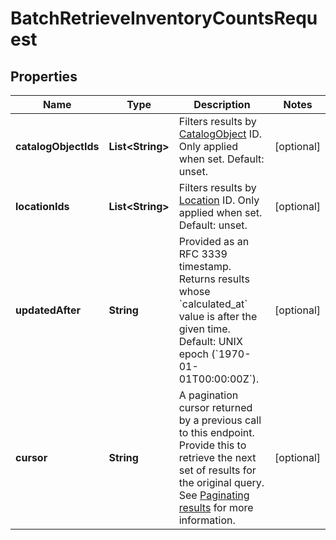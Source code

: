 
# BatchRetrieveInventoryCountsRequest

## Properties
Name | Type | Description | Notes
------------ | ------------- | ------------- | -------------
**catalogObjectIds** | **List&lt;String&gt;** | Filters results by [CatalogObject](#type-catalogobject) ID. Only applied when set. Default: unset. |  [optional]
**locationIds** | **List&lt;String&gt;** | Filters results by [Location](#type-location) ID. Only applied when set. Default: unset. |  [optional]
**updatedAfter** | **String** | Provided as an RFC 3339 timestamp. Returns results whose &#x60;calculated_at&#x60; value is after the given time. Default: UNIX epoch (&#x60;1970-01-01T00:00:00Z&#x60;). |  [optional]
**cursor** | **String** | A pagination cursor returned by a previous call to this endpoint. Provide this to retrieve the next set of results for the original query.  See [Paginating results](#paginatingresults) for more information. |  [optional]



